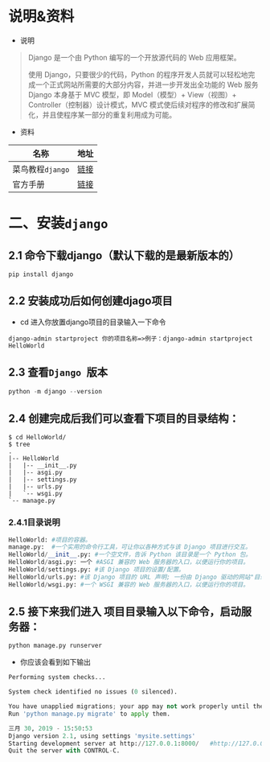 # 说明&资料

- 说明

> Django 是一个由 Python 编写的一个开放源代码的 Web 应用框架。
>
> 使用 Django，只要很少的代码，Python 的程序开发人员就可以轻松地完成一个正式网站所需要的大部分内容，并进一步开发出全功能的 Web 服务 Django 本身基于 MVC 模型，即 Model（模型）+ View（视图）+ Controller（控制器）设计模式，MVC 模式使后续对程序的修改和扩展简化，并且使程序某一部分的重复利用成为可能。

- 资料

| 名称             | 地址                                                         |
| ---------------- | ------------------------------------------------------------ |
| 菜鸟教程`django` | [链接](https://www.runoob.com/django/django-tutorial.html)   |
| 官方手册         | [链接](https://docs.djangoproject.com/zh-hans/2.1/intro/tutorial01/) |

# 二、安装`django`

## 2.1 命令下载django（默认下载的是最新版本的）

```shell
pip install django
```

## 2.2 安装成功后如何创建djago项目

- cd 进入你放置django项目的目录输入一下命令

```shell
django-admin startproject 你的项目名称=>例子：django-admin startproject HelloWorld
```

## 2.3 查看`Django `版本

```python
python -m django --version
```

## 2.4 创建完成后我们可以查看下项目的目录结构：

```api
$ cd HelloWorld/
$ tree
.
|-- HelloWorld
|   |-- __init__.py
|   |-- asgi.py
|   |-- settings.py
|   |-- urls.py
|   `-- wsgi.py
`-- manage.py
```

### 2.4.1目录说明

```python
HelloWorld: #项目的容器。
manage.py:  #一个实用的命令行工具，可让你以各种方式与该 Django 项目进行交互。
HelloWorld/__init__.py: #一个空文件，告诉 Python 该目录是一个 Python 包。
HelloWorld/asgi.py: 一个 #ASGI 兼容的 Web 服务器的入口，以便运行你的项目。
HelloWorld/settings.py: #该 Django 项目的设置/配置。
HelloWorld/urls.py: #该 Django 项目的 URL 声明; 一份由 Django 驱动的网站"目录"。
HelloWorld/wsgi.py: #一个 WSGI 兼容的 Web 服务器的入口，以便运行你的项目。
```

## 2.5 接下来我们进入 项目目录输入以下命令，启动服务器：

```python
python manage.py runserver
```

- 你应该会看到如下输出

```python
Performing system checks...

System check identified no issues (0 silenced).

You have unapplied migrations; your app may not work properly until they are applied.
Run 'python manage.py migrate' to apply them.

三月 30, 2019 - 15:50:53
Django version 2.1, using settings 'mysite.settings'
Starting development server at http://127.0.0.1:8000/   #http://127.0.0.1:8000/ 浏览器打开此服务即可
Quit the server with CONTROL-C.
```



